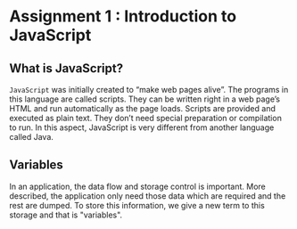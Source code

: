 # Assignment 1 : Introduction to JavaScript

## What is JavaScript?
`JavaScript` was initially created to “make web pages alive”.
The programs in this language are called scripts. They can be written right in a web page’s HTML and run automatically as the page loads.
Scripts are provided and executed as plain text. They don’t need special preparation or compilation to run.
In this aspect, JavaScript is very different from another language called Java.
## Variables
In an application, the data flow and storage control is important. More described, the application only need those data which are required and the rest are dumped. To store this information, we give a new term to this storage and that is "variables".